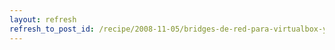 ```yaml
---
layout: refresh
refresh_to_post_id: /recipe/2008-11-05/bridges-de-red-para-virtualbox-y-qemu
---
```

